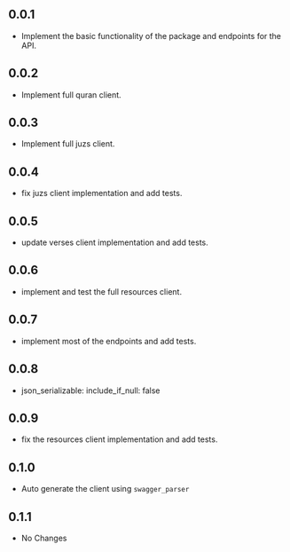 ## 0.0.1
- Implement the basic functionality of the package and endpoints for the API.

## 0.0.2
- Implement full quran client.

## 0.0.3
- Implement full juzs client.

## 0.0.4
- fix juzs client implementation and add tests.

## 0.0.5
- update verses client implementation and add tests. 

## 0.0.6
- implement and test the full resources client.

## 0.0.7
- implement most of the endpoints and add tests.

## 0.0.8
- json_serializable: include_if_null: false

## 0.0.9
- fix the resources client implementation and add tests.

## 0.1.0
- Auto generate the client using `swagger_parser`

## 0.1.1
- No Changes